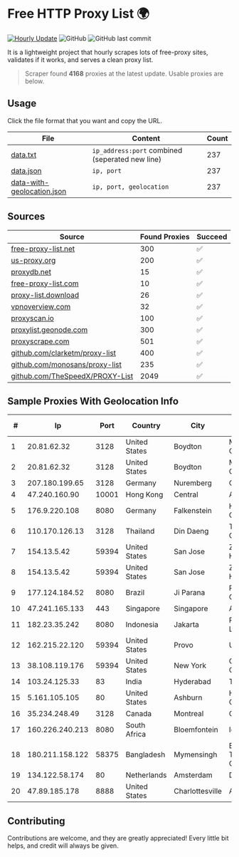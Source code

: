 
# Free HTTP Proxy List 🌍

[![Hourly Update](https://github.com/mertguvencli/http-proxy-list/actions/workflows/main.yml/badge.svg?branch=main)](https://github.com/mertguvencli/http-proxy-list/actions/workflows/main.yml)
![GitHub](https://img.shields.io/github/license/mertguvencli/http-proxy-list)
![GitHub last commit](https://img.shields.io/github/last-commit/mertguvencli/http-proxy-list)

It is a lightweight project that hourly scrapes lots of free-proxy sites, validates if it works, and serves a clean proxy list.


> Scraper found **4168** proxies at the latest update. Usable proxies are below.

## Usage

Click the file format that you want and copy the URL.


|File|Content|Count|
|----|-------|-----|
|[data.txt](https://raw.githubusercontent.com/mertguvencli/http-proxy-list/main/proxy-list/data.txt)|`ip_address:port` combined (seperated new line)|237|
|[data.json](https://raw.githubusercontent.com/mertguvencli/http-proxy-list/main/proxy-list/data.json)|`ip, port`|237|
|[data-with-geolocation.json](https://raw.githubusercontent.com/mertguvencli/http-proxy-list/main/proxy-list/data-with-geolocation.json)|`ip, port, geolocation`|237|

## Sources

|Source|Found Proxies|Succeed|
|------|-------------|-------|
|[free-proxy-list.net](https://free-proxy-list.net)|300|✅|
|[us-proxy.org](https://www.us-proxy.org)|200|✅|
|[proxydb.net](http://proxydb.net)|15|✅|
|[free-proxy-list.com](https://free-proxy-list.com/?page=&port=&type%5B%5D=http&type%5B%5D=https&up_time=0&search=Search)|10|✅|
|[proxy-list.download](https://www.proxy-list.download/HTTP)|26|✅|
|[vpnoverview.com](https://vpnoverview.com/privacy/anonymous-browsing/free-proxy-servers)|32|✅|
|[proxyscan.io](https://www.proxyscan.io)|100|✅|
|[proxylist.geonode.com](https://proxylist.geonode.com/api/proxy-list?limit=300&page=1&sort_by=lastChecked&sort_type=desc&protocols=http,https)|300|✅|
|[proxyscrape.com](https://api.proxyscrape.com/v2/?request=displayproxies&protocol=http&timeout=10000&country=all&ssl=all&anonymity=all)|501|✅|
|[github.com/clarketm/proxy-list](https://raw.githubusercontent.com/clarketm/proxy-list/master/proxy-list-raw.txt)|400|✅|
|[github.com/monosans/proxy-list](https://raw.githubusercontent.com/monosans/proxy-list/main/proxies/http.txt)|235|✅|
|[github.com/TheSpeedX/PROXY-List](https://raw.githubusercontent.com/TheSpeedX/PROXY-List/master/http.txt)|2049|✅|


## Sample Proxies With Geolocation Info

|#|Ip|Port|Country|City|Internet Service Provider|
|-|--|----|-------|----|-------------------------|
|1|20.81.62.32|3128|United States|Boydton|Microsoft Corporation|
|2|20.81.62.32|3128|United States|Boydton|Microsoft Corporation|
|3|207.180.199.65|3128|Germany|Nuremberg|Contabo GmbH|
|4|47.240.160.90|10001|Hong Kong|Central|Alibaba.com LLC|
|5|176.9.220.108|8080|Germany|Falkenstein|Hetzner Online GmbH|
|6|110.170.126.13|3128|Thailand|Din Daeng|True Internet Corporation CO. Ltd.|
|7|154.13.5.42|59394|United States|San Jose|Zhihua Lu trading as HostHub|
|8|154.13.5.42|59394|United States|San Jose|Zhihua Lu trading as HostHub|
|9|177.124.184.52|8080|Brazil|Ji Parana|R. Jose da Silva e Cia Ltda - OndaÁgil|
|10|47.241.165.133|443|Singapore|Singapore|Alibaba.com LLC|
|11|182.23.35.242|8080|Indonesia|Jakarta|PT Aplikanusa Lintasarta|
|12|162.215.22.120|59394|United States|Provo|Unified Layer|
|13|38.108.119.176|59394|United States|New York|Cogent Communications|
|14|103.24.125.33|83|India|Hyderabad|Tri-Networks|
|15|5.161.105.105|80|United States|Ashburn|Hetzner Online GmbH|
|16|35.234.248.49|3128|Canada|Montreal|Google LLC|
|17|160.226.240.213|8080|South Africa|Bloemfontein|Iclix (PTY) Ltd|
|18|180.211.158.122|58375|Bangladesh|Mymensingh|Bangladesh Telecommunications Company Ltd.|
|19|134.122.58.174|80|Netherlands|Amsterdam|DigitalOcean, LLC|
|20|47.89.185.178|8888|United States|Charlottesville|Alibaba.com LLC|



## Contributing

Contributions are welcome, and they are greatly appreciated! Every
little bit helps, and credit will always be given.


